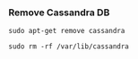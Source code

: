 ### Remove Cassandra DB

````shell
sudo apt-get remove cassandra
`````

````shell
sudo rm -rf /var/lib/cassandra
`````


